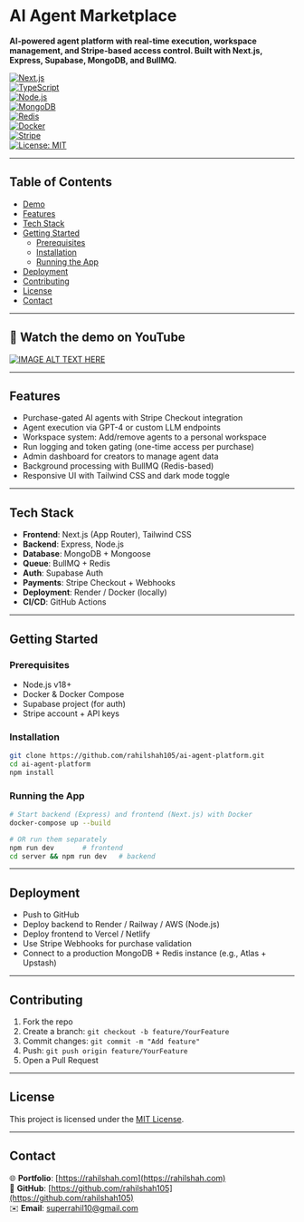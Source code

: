 # AI Agent Marketplace

**AI-powered agent platform with real-time execution, workspace management, and Stripe-based access control. Built with Next.js, Express, Supabase, MongoDB, and BullMQ.**

[![Next.js](https://img.shields.io/badge/Next.js-000000?style=flat-square&logo=next.js&logoColor=white)](https://nextjs.org)  
[![TypeScript](https://img.shields.io/badge/TypeScript-007ACC?style=flat-square&logo=typescript&logoColor=white)](https://www.typescriptlang.org)  
[![Node.js](https://img.shields.io/badge/Node.js-339933?style=flat-square&logo=node.js&logoColor=white)](https://nodejs.org)  
[![MongoDB](https://img.shields.io/badge/MongoDB-4EA94B?style=flat-square&logo=mongodb&logoColor=white)](https://www.mongodb.com)  
[![Redis](https://img.shields.io/badge/Redis-DC382D?style=flat-square&logo=redis&logoColor=white)](https://redis.io)  
[![Docker](https://img.shields.io/badge/Docker-2496ED?style=flat-square&logo=docker&logoColor=white)](https://www.docker.com)  
[![Stripe](https://img.shields.io/badge/Stripe-6772E5?style=flat-square&logo=stripe&logoColor=white)](https://stripe.com)  
[![License: MIT](https://img.shields.io/badge/license-MIT-blue.svg)](/LICENSE)

---

## Table of Contents

- [Demo](#demo)  
- [Features](#features)  
- [Tech Stack](#tech-stack)  
- [Getting Started](#getting-started)  
  - [Prerequisites](#prerequisites)  
  - [Installation](#installation)  
  - [Running the App](#running-the-app)  
- [Deployment](#deployment)  
- [Contributing](#contributing)  
- [License](#license)  
- [Contact](#contact)  

---

## 🚀 Watch the demo on YouTube

[![IMAGE ALT TEXT HERE](https://img.youtube.com/vi/seclyxy1ogA/0.jpg)](https://www.youtube.com/watch?v=seclyxy1ogA)


---

## Features

- Purchase-gated AI agents with Stripe Checkout integration  
- Agent execution via GPT-4 or custom LLM endpoints  
- Workspace system: Add/remove agents to a personal workspace  
- Run logging and token gating (one-time access per purchase)  
- Admin dashboard for creators to manage agent data  
- Background processing with BullMQ (Redis-based)  
- Responsive UI with Tailwind CSS and dark mode toggle  

---

## Tech Stack

- **Frontend**: Next.js (App Router), Tailwind CSS  
- **Backend**: Express, Node.js  
- **Database**: MongoDB + Mongoose  
- **Queue**: BullMQ + Redis  
- **Auth**: Supabase Auth  
- **Payments**: Stripe Checkout + Webhooks  
- **Deployment**: Render / Docker (locally)  
- **CI/CD**: GitHub Actions  

---

## Getting Started

### Prerequisites

- Node.js v18+  
- Docker & Docker Compose  
- Supabase project (for auth)  
- Stripe account + API keys  

### Installation

```bash
git clone https://github.com/rahilshah105/ai-agent-platform.git
cd ai-agent-platform
npm install
```

### Running the App

```bash
# Start backend (Express) and frontend (Next.js) with Docker
docker-compose up --build

# OR run them separately
npm run dev       # frontend
cd server && npm run dev   # backend
```

---

## Deployment

- Push to GitHub  
- Deploy backend to Render / Railway / AWS (Node.js)  
- Deploy frontend to Vercel / Netlify  
- Use Stripe Webhooks for purchase validation  
- Connect to a production MongoDB + Redis instance (e.g., Atlas + Upstash)

---

## Contributing

1. Fork the repo  
2. Create a branch: `git checkout -b feature/YourFeature`  
3. Commit changes: `git commit -m "Add feature"`  
4. Push: `git push origin feature/YourFeature`  
5. Open a Pull Request

---

## License

This project is licensed under the [MIT License](LICENSE).

---

## Contact

🌐 **Portfolio**: [https://rahilshah.com](https://rahilshah.com)  
🐙 **GitHub**: [https://github.com/rahilshah105](https://github.com/rahilshah105)  
✉️ **Email**: [superrahil10@gmail.com](mailto:superrahil10@gmail.com)

